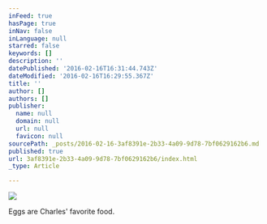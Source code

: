 ```yaml
---
inFeed: true
hasPage: true
inNav: false
inLanguage: null
starred: false
keywords: []
description: ''
datePublished: '2016-02-16T16:31:44.743Z'
dateModified: '2016-02-16T16:29:55.367Z'
title: ''
author: []
authors: []
publisher:
  name: null
  domain: null
  url: null
  favicon: null
sourcePath: _posts/2016-02-16-3af8391e-2b33-4a09-9d78-7bf0629162b6.md
published: true
url: 3af8391e-2b33-4a09-9d78-7bf0629162b6/index.html
_type: Article

---
```

![](https://the-grid-user-content.s3-us-west-2.amazonaws.com/81f93200-a648-47e5-aa87-2f6bdd21b18d.jpg)

Eggs are Charles' favorite food.